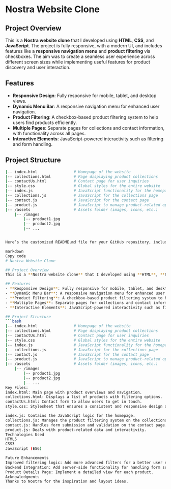 # Nostra Website Clone

## Project Overview
This is a **Nostra website clone** that I developed using **HTML**, **CSS**, and **JavaScript**. The project is fully responsive, with a modern UI, and includes features like a **responsive navigation menu** and **product filtering** via checkboxes. The aim was to create a seamless user experience across different screen sizes while implementing useful features for product discovery and user interaction.

## Features
- **Responsive Design**: Fully responsive for mobile, tablet, and desktop views.
- **Dynamic Menu Bar**: A responsive navigation menu for enhanced user navigation.
- **Product Filtering**: A checkbox-based product filtering system to help users find products efficiently.
- **Multiple Pages**: Separate pages for collections and contact information, with functionality across all pages.
- **Interactive Elements**: JavaScript-powered interactivity such as filtering and form handling.

## Project Structure
```bash
|-- index.html                # Homepage of the website
|-- collections.html          # Page displaying product collections
|-- contactUs.html            # Contact page for user inquiries
|-- style.css                 # Global styles for the entire website
|-- index.js                  # JavaScript functionality for the homepage
|-- collections.js            # JavaScript for the collections page
|-- contact.js                # JavaScript for the contact page
|-- product.js                # JavaScript to manage product-related operations
|-- /assets                   # Assets folder (images, icons, etc.)
    |-- /images
        |-- product1.jpg
        |-- product2.jpg
        |-- ...


Here’s the customized README.md file for your GitHub repository, including all the files you’ve implemented:

markdown
Copy code
# Nostra Website Clone

## Project Overview
This is a **Nostra website clone** that I developed using **HTML**, **CSS**, and **JavaScript**. The project is fully responsive, with a modern UI, and includes features like a **responsive navigation menu** and **product filtering** via checkboxes. The aim was to create a seamless user experience across different screen sizes while implementing useful features for product discovery and user interaction.

## Features
- **Responsive Design**: Fully responsive for mobile, tablet, and desktop views.
- **Dynamic Menu Bar**: A responsive navigation menu for enhanced user navigation.
- **Product Filtering**: A checkbox-based product filtering system to help users find products efficiently.
- **Multiple Pages**: Separate pages for collections and contact information, with functionality across all pages.
- **Interactive Elements**: JavaScript-powered interactivity such as filtering and form handling.

## Project Structure
```bash
|-- index.html                # Homepage of the website
|-- collections.html          # Page displaying product collections
|-- contactUs.html            # Contact page for user inquiries
|-- style.css                 # Global styles for the entire website
|-- index.js                  # JavaScript functionality for the homepage
|-- collections.js            # JavaScript for the collections page
|-- contact.js                # JavaScript for the contact page
|-- product.js                # JavaScript to manage product-related operations
|-- /assets                   # Assets folder (images, icons, etc.)
    |-- /images
        |-- product1.jpg
        |-- product2.jpg
        |-- ...
Key Files:
index.html: Main page with product overviews and navigation.
collections.html: Displays a list of products with filtering options.
contactUs.html: Contact form to allow users to get in touch.
style.css: Stylesheet that ensures a consistent and responsive design across all pages.

index.js: Contains the JavaScript logic for the homepage.
collections.js: Manages the product filtering system on the collections page.
contact.js: Handles form submission and validation on the contact page.
product.js: Deals with product-related data and interactivity.
Technologies Used
HTML5
CSS3
JavaScript (ES6)

Future Enhancements
Improved filtering logic: Add more advanced filters for a better user experience.
Backend Integration: Add server-side functionality for handling form submissions.
Product Details Page: Implement a detailed view for each product.
Acknowledgments
Thanks to Nostra for the inspiration and layout ideas.
